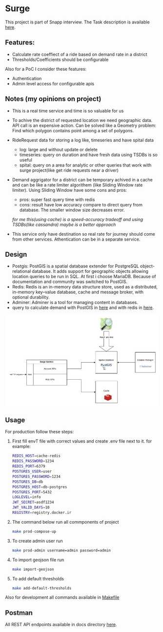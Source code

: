 # Surge

This project is part of Snapp interview. The Task description is available [here](https://github.com/AliKarami/interview-tasks/tree/master/surge).

## Features:

- Calculate rate coeffiect of a ride based on demand rate in a district
- Thresholds/Coefficients should be configurable

Also for a PoC I consider these features:

- Authentication
- Admin level access for configurable apis

## Notes (my opinions on project)

- This is a real time service and time is so valuable for us
- To achive the district of requested location we need geographic data. API call is an expensive action. Can be solved like a Geometry problem: Find which polygon contains point among a set of polygons.
- RideRequest data for storing a log like, timeseries and have spital data
  - log: large and without update or delete
  - timeseries: query on duration and have fresh data using TSDBs is so useful
  - spital: query on a area for analytic or other queries that work with surge project(like get ride requests near a driver)
- Demand aggrigator for a district can be temporary achived in a cache and can be like a rate limiter algorithem (like Sliding Window rate limiter). Using Sliding Window have some cons and pros:

  - pros: super fast query time with redis
  - cons: result have low accuracy compare to direct query from database. The smaller window size decreases error.

  _for me this(using cache) is a speed-accuracy tradeoff and using TSDBs(like cassandra) maybe is a better approach_

- This service only have destination so real rate for journey should come from other services. Athentication can be in a separate service.

## Design

- Postgis: PostGIS is a spatial database extender for PostgreSQL object-relational database. It adds support for geographic objects allowing location queries to be run in SQL. At first i choose MariaDB. Because of documentation and community was switched to PostGIS.
- Redis: Redis is an in-memory data structure store, used as a distributed, in-memory key–value database, cache and message broker, with optional durability.
- Adminer: Adminer is a tool for managing content in databases.
- query to calculate demand with PostGIS in [here](./api/ride/models/ride_req.go) and with redis in [here](./internal/db/redis.go).

![components](docs/components.jpg)

## Usage

For production follow these steps:

1. First fill envT file with correct values and create .env file next to it. for example:

   ```bash
   REDIS_HOST=cache-redis
   REDIS_PASSWORD=1234
   REDIS_PORT=6379
   POSTGRES_USER=user
   POSTGRES_PASSWORD=1234
   POSTGRES_DB=db
   POSTGRES_HOST=db-postgres
   POSTGRES_PORT=5432
   LOGLEVEL=info
   JWT_SECRET=asdf1234
   JWT_VALID_DAYS=10
   REGISTRY=registry.docker.ir
   ```

2. The command below run all commponents of project
   ```bash
   make prod-compose-up
   ```
3. To create admin user run
   ```bash
   make prod-admin username=admin password=admin
   ```
4. To import geojson file run

   ```bash
   make import-geojson
   ```

5. To add default thresholds
   ```bash
   make add-default-thresholds
   ```

Also for development all commands available in [Makefile](./Makefile)

## Postman

All REST API endpoints available in docs directory [here](./docs/surge.postman_collection.json).
